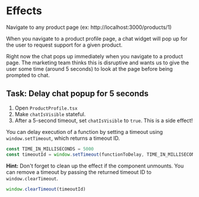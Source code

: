# Effects

Navigate to any product page (ex: http://localhost:3000/products/1)

When you navigate to a product profile page, a chat widget will pop up for the user to request support for a given product.

Right now the chat pops up immediately when you navigate to a product page. The marketing team thinks this is disruptive and wants us to give the user some time (around 5 seconds) to look at the page before being prompted to chat.

## Task: Delay chat popup for 5 seconds

1. Open `ProductProfile.tsx`
2. Make `chatIsVisible` stateful.
3. After a 5-second timeout, set `chatIsVisible` to `true`. This is a side effect!

You can delay execution of a function by setting a timeout using `window.setTimeout`, which returns a timeout ID.

```js
const TIME_IN_MILLISECONDS = 5000
const timeoutId = window.setTimeout(functionToDelay, TIME_IN_MILLISECONDS)
```

**Hint:** Don't forget to clean up the effect if the component unmounts. You can remove a timeout by passing the returned timeout ID to `window.clearTimeout`.

```js
window.clearTimeout(timeoutId)
```
